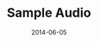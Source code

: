 ---
layout: media
title: "Sample Audio"
date: 2014-06-05
description: "Sample Audio Description"
audio: "http://www.crossroads.net/players/media/hq/htctw_03.mp3"
audio-duration: ":"
src: "/img/video/givefreedom_still.jpg"
permalink: /sample_audio_description/
---
